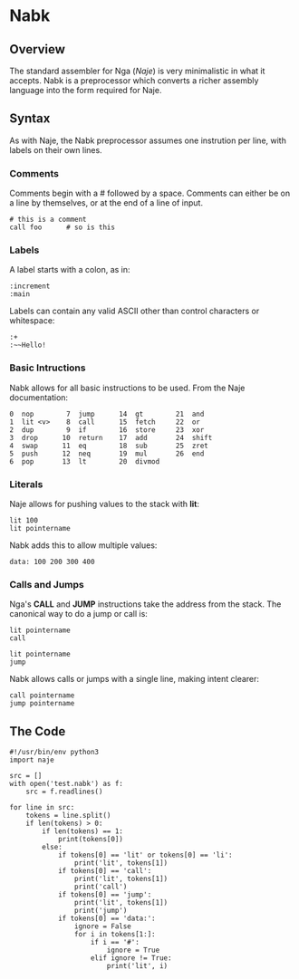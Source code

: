 # Nabk

## Overview

The standard assembler for Nga (*Naje*) is very minimalistic in what
it accepts. Nabk is a preprocessor which converts a richer assembly language
into the form required for Naje.

## Syntax

As with Naje, the Nabk preprocessor assumes one instrution per line, with
labels on their own lines.

### Comments

Comments begin with a # followed by a space. Comments can either be on a
line by themselves, or at the end of a line of input.

    # this is a comment
    call foo      # so is this

### Labels

A label starts with a colon, as in:

    :increment
    :main

Labels can contain any valid ASCII other than control characters or
whitespace:

    :+
    :~~Hello!

### Basic Intructions

Nabk allows for all basic instructions to be used. From the Naje
documentation:

    0  nop        7  jump      14  gt        21  and
    1  lit <v>    8  call      15  fetch     22  or
    2  dup        9  if        16  store     23  xor
    3  drop      10  return    17  add       24  shift
    4  swap      11  eq        18  sub       25  zret
    5  push      12  neq       19  mul       26  end
    6  pop       13  lt        20  divmod

### Literals

Naje allows for pushing values to the stack with **lit**:

    lit 100
    lit pointername

Nabk adds this to allow multiple values:

    data: 100 200 300 400

### Calls and Jumps

Nga's **CALL** and **JUMP** instructions take the address from the stack. The
canonical way to do a jump or call is:

    lit pointername
    call

    lit pointername
    jump

Nabk allows calls or jumps with a single line, making intent clearer:

    call pointername
    jump pointername

## The Code

````
#!/usr/bin/env python3
import naje

src = []
with open('test.nabk') as f:
    src = f.readlines()

for line in src:
    tokens = line.split()
    if len(tokens) > 0:
        if len(tokens) == 1:
            print(tokens[0])
        else:
            if tokens[0] == 'lit' or tokens[0] == 'li':
                print('lit', tokens[1])
            if tokens[0] == 'call':
                print('lit', tokens[1])
                print('call')
            if tokens[0] == 'jump':
                print('lit', tokens[1])
                print('jump')
            if tokens[0] == 'data:':
                ignore = False
                for i in tokens[1:]:
                    if i == '#':
                        ignore = True
                    elif ignore != True:
                        print('lit', i)
````
